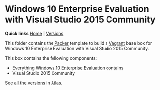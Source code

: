 # Windows 10 Enterprise Evaluation with Visual Studio 2015 Community

**Quick links** [Home] | [Versions]  

This folder contains the [Packer] template to build a [Vagrant] base box for Windows 10 Enterprise Evaluation with Visual Studio 2015 Community.

This box contains the following components:

* Everything [Windows 10 Enterprise Evaluation][windows10ee] contains
* Visual Studio 2015 Community

See [all the versions][Versions] in [Atlas].

[Home]: ../README.md
[Versions]: https://atlas.hashicorp.com/gusztavvargadr/boxes/windows10ee-vs2015c
[windows10ee]: ../windows10ee

[Packer]: https://www.packer.io/
[Vagrant]: https://www.vagrantup.com/
[Atlas]: https://www.hashicorp.com/atlas.html
